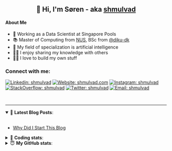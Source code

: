 <h2 align="center">
	👋 Hi, I'm Søren - aka <a href="https://shmulvad.com">shmulvad</a>
</h2>

#### About Me
- 🤖 Working as a Data Scientist at Singapore Pools
- 📚 Master of Computing from [NUS], BSc from [@diku-dk]
- 🧠 My field of specialization is artificial intelligence
- 👨‍🏫 I enjoy sharing my knowledge with others
- 👨‍💻 I love to build my own stuff

### Connect with me:

[![Linkedin: shmulvad](https://img.shields.io/badge/shmulvad-blue?style=flat&logo=Linkedin&logoColor=white)][linkedin]
[![Website: shmulvad.com](https://img.shields.io/badge/shmulvad.com-47CCCC?&style=flat&logo=Google-Chrome&logoColor=white)][website]
[![Instagram: shmulvad](https://img.shields.io/badge/-@shmulvad-purple?style=flat&logo=Instagram&logoColor=white)][instagram]
[![StackOverflow: shmulvad](https://img.shields.io/badge/shmulvad-FE7A16?style=flat&logo=stack-overflow&logoColor=white)][stackOverflow]
[![Twitter: shmulvad](https://img.shields.io/badge/@shmulvad-1ca0f1?style=flat&logo=twitter&logoColor=white)][twitter]
[![Email: shmulvad](https://img.shields.io/badge/shmulvad-D14836?style=flat&logo=gmail&logoColor=white)][mail]

<br />

---

<details open>
 <summary>📕 <b>Latest Blog Posts</b>: </summary>

<br>

<!-- BLOG-POST-LIST:START -->
- [Why Did I Start This Blog](https://shmulvad.com/blog/why-did-start-this-blog)
<!-- BLOG-POST-LIST:END -->

</details>

<!-- --- -->

<details>
 <summary>🤖 <b>Coding stats</b>: </summary>

<br>

NOTE: Doesn't track coding at work or work done in environments such as Jupyter Notebooks.

<!--START_SECTION:waka-->
![Code Time](http://img.shields.io/badge/Code%20Time-1%2C593%20hrs%209%20mins-blue)

**I'm a Night 🦉** 

```text
🌞 Morning    73 commits     ██░░░░░░░░░░░░░░░░░░░░░░░   8.65% 
🌆 Daytime    270 commits    ████████░░░░░░░░░░░░░░░░░   31.99% 
🌃 Evening    312 commits    █████████░░░░░░░░░░░░░░░░   36.97% 
🌙 Night      189 commits    █████░░░░░░░░░░░░░░░░░░░░   22.39%

```


📊 **This Week I Spent My Time On** 

```text
💬 Programming Languages: 
Other                    1 hr 20 mins        ████████████░░░░░░░░░░░░░   50.3% 
HTML                     46 mins             ███████░░░░░░░░░░░░░░░░░░   29.34% 
Python                   32 mins             █████░░░░░░░░░░░░░░░░░░░░   20.15% 
Text                     0 secs              ░░░░░░░░░░░░░░░░░░░░░░░░░   0.2%

🔥 Editors: 
Zsh                      1 hr 20 mins        ████████████░░░░░░░░░░░░░   50.3% 
VS Code                  57 mins             █████████░░░░░░░░░░░░░░░░   35.9% 
Sublime Text             22 mins             ███░░░░░░░░░░░░░░░░░░░░░░   13.8%

🐱‍💻 Projects: 
overvaagning-admin       1 hr 23 mins        █████████████░░░░░░░░░░░░   51.95% 
snastack                 48 mins             ███████░░░░░░░░░░░░░░░░░░   30.46% 
Unknown Project          16 mins             ██░░░░░░░░░░░░░░░░░░░░░░░   10.13% 
uncertainty-modelling    5 mins              █░░░░░░░░░░░░░░░░░░░░░░░░   3.67% 
hit-locator              4 mins              ░░░░░░░░░░░░░░░░░░░░░░░░░   2.67%

```


 Last Updated on 03/11/2022 18:54:37 UTC
<!--END_SECTION:waka-->

</details>

<!-- --- -->

<details>
 <summary>😇 <b>My GitHub stats</b>: </summary>

<br>

<img align="left" alt="shmulvad's Github Stats" src="https://github-readme-stats.vercel.app/api?username=shmulvad&show_icons=true&hide_border=true" />

</details>



[website]: https://shmulvad.com
[twitter]: https://twitter.com/shmulvad
[linkedin]: https://linkedin.com/in/shmulvad
[instagram]: https://instagram.com/shmulvad
[stackOverflow]: https://stackoverflow.com/users/9248793/shmulvad
[mail]: mailto:shmulvad@gmail.com
[@diku-dk]: https://github.com/diku-dk
[github]: https://github.com/shmulvad
[NUS]: https://www.nus.edu.sg